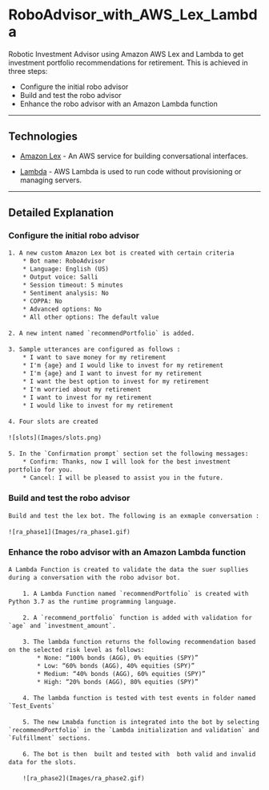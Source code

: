 # RoboAdvisor_with_AWS_Lex_Lambda

Robotic Investment Advisor using Amazon AWS Lex and Lambda to get investment portfolio recommendations for retirement. This is achieved in three steps:

* Configure the initial robo advisor
* Build and test the robo advisor
* Enhance the robo advisor with an Amazon Lambda function

---

## Technologies

* [Amazon Lex](https://docs.aws.amazon.com/lex/latest/dg/what-is.html) - An AWS service for building conversational interfaces.

* [Lambda](https://docs.aws.amazon.com/lambda/?id=docs_gateway) - AWS Lambda is used to run code without provisioning or managing servers.

---

## Detailed Explanation

### Configure the initial robo advisor

    1. A new custom Amazon Lex bot is created with certain criteria
        * Bot name: RoboAdvisor
        * Language: English (US)
        * Output voice: Salli
        * Session timeout: 5 minutes
        * Sentiment analysis: No
        * COPPA: No
        * Advanced options: No
        * All other options: The default value

    2. A new intent named `recommendPortfolio` is added.

    3. Sample utterances are configured as follows :
        * I want to save money for my retirement
        * I'm {age} and I would like to invest for my retirement
        * I'm ​{age} and I want to invest for my retirement
        * I want the best option to invest for my retirement
        * I'm worried about my retirement
        * I want to invest for my retirement
        * I would like to invest for my retirement
    
    4. Four slots are created 

    ![slots](Images/slots.png)

    5. In the `Confirmation prompt` section set the following messages:
        * Confirm: Thanks, now I will look for the best investment portfolio for you.
        * Cancel: I will be pleased to assist you in the future.

### Build and test the robo advisor

    Build and test the lex bot. The following is an exmaple conversation : 

    ![ra_phase1](Images/ra_phase1.gif)

### Enhance the robo advisor with an Amazon Lambda function

    A Lambda Function is created to validate the data the suer supllies during a conversation with the robo advisor bot.

        1. A Lambda Function named `recommendPortfolio` is created with Python 3.7 as the runtime programming language.

        2. A `recommend_portfolio` function is added with validation for `age` and `investment_amount`.

        3. The lambda function returns the following recommendation based on the selected risk level as follows:
            * None: “100% bonds (AGG), 0% equities (SPY)”
            * Low: “60% bonds (AGG), 40% equities (SPY)”
            * Medium: “40% bonds (AGG), 60% equities (SPY)”
            * High: “20% bonds (AGG), 80% equities (SPY)”
        
        4. The lambda function is tested with test events in folder named `Test_Events`

        5. The new Lmabda function is integrated into the bot by selecting `recommendPortfolio` in the `Lambda initialization and validation` and `Fulfillment` sections.

        6. The bot is then  built and tested with  both valid and invalid data for the slots.

        ![ra_phase2](Images/ra_phase2.gif)